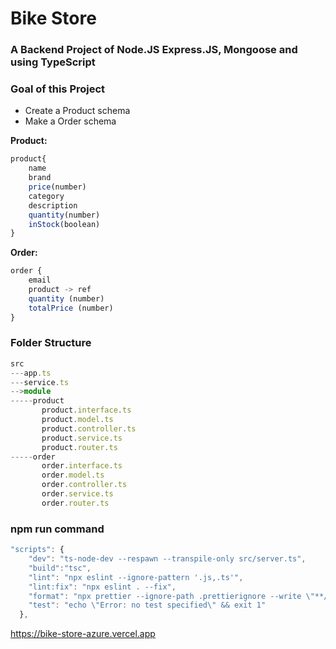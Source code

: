 # Bike Store


### A Backend Project of Node.JS Express.JS, Mongoose and using TypeScript
### Goal of this Project
- Create a Product schema
- Make a Order schema

**Product:**
```typescript
product{
    name
    brand
    price(number)
    category
    description
    quantity(number)
    inStock(boolean)
}
```

**Order:**
```typescript
order {
    email
    product -> ref
    quantity (number)
    totalPrice (number)
}
```

### **Folder Structure**

```typescript
src
---app.ts
---service.ts
-->module
-----product
       product.interface.ts
       product.model.ts
       product.controller.ts
       product.service.ts
       product.router.ts
-----order
       order.interface.ts
       order.model.ts
       order.controller.ts
       order.service.ts
       order.router.ts
```

### npm run command
``` typescript
"scripts": {
    "dev": "ts-node-dev --respawn --transpile-only src/server.ts",
    "build":"tsc",
    "lint": "npx eslint --ignore-pattern '.js,.ts'",
    "lint:fix": "npx eslint . --fix",
    "format": "npx prettier --ignore-path .prettierignore --write \"**/*.{js,ts,json}\"",
    "test": "echo \"Error: no test specified\" && exit 1"
  },
```

https://bike-store-azure.vercel.app